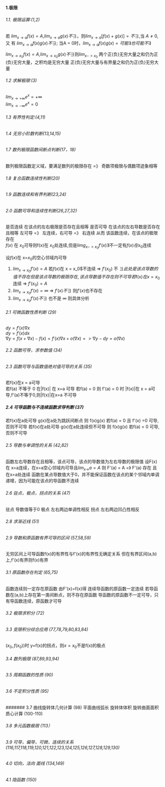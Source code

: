 #### 1.极限  

###### 1.1. 极限运算:(1,2)  

若 $lim_{x \rightarrow a} f(x) = A$,$lim_{x \rightarrow a}g(x) 不 \exists$，则$lim_{x \rightarrow a} [f(x) + g(x)] = 不 \exists$,当 $A \neq 0$,又
有 $lim_{x \rightarrow a} f(x)g(x) 不 \exists$; 当A = 0时，$lim_{x \rightarrow a} f(x)g(x)= 可能 \exists 也可能不 \exists$

$lim_{x \rightarrow x_0}f(x) = A$,$lim_{x \rightarrow x_0}g(x) 不 \exists$则$lim_{x->x_0}$
两个正(负)无穷大量之和仍为正(负)无穷大量，之积均是无穷大量
正(负)无穷大量与有界量之和仍为正(负)无穷大量  

###### 1.2 求解极限:(3)
$lim_{x \rightarrow +\infty} e^x = + \infty$  
$lim_{x \rightarrow -\infty} e^x = 0$  

###### 1.3 有界性判定:(4,11)

###### 1.4 无穷小阶数判断(13,14,15)

###### 1.7 数列极限函数间断点判断(17，18)
数列极限函数定义域，要满足数列的极限存在 =》 奇数项极限与偶数项迹象相等

###### 1.8 复合函数连续性判断(20)

###### 1.9 函数连续和有界判断(23,24)

###### 2.0 函数可导和连续性判断(26,27,32)
是否连续 在该点的左右极限是否存在且相等
是否可导 在该点的左右导数是否存在且相等
左可导 =》 左连续，右可导 =》 右连续 从而 该函数连续，在该点的极限存在  
$f(x)$ 在
$x_0$可导则f(x)在
$x_0$处连续,但是$limg_{x->x_0}f'(x) \exists$不一定有$f(x)在 x_0$连续  

设$f(x)$在 x=$x_0$的空心邻域内可导  
1. $lim_{x \rightarrow x_0} f'(x) = A$ 若$f(x)$在 x = x_0$不连续 => $f'(x_0)$ 不 $\exists 此处是该点导数的值不存在但是该点导数的极限存在,该点导数值不存在则不可导
若$f(x)$在 x = x_0$连续 => $f'(x_0) = A$
2. $lim_{x \rightarrow x_0} f'(x) = \infty$ => $f'(x) 不\exists$ 则$f'(x)$也不存在
3. $lim_{x \rightarrow x_0} f'(x)不 \exists$ 也不是 $\infty$ 则具体分析
###### 2.1 可微函数性质判断 (29)
$dy = f'(x) \nabla x$  
$dy = f'(x)dx$  
$\nabla y = f(x+ \nabla x ) - f(x) = f'(x) \nabla x + o(\nabla x) => \nabla y - dy = o(\nabla x)$

###### 2.2 函数可导，求参数值 (34)

###### 2.3 函数可导与函数值绝对值可导的关系 (35)  
若f(x)在x = a可导  
若f(a) 不等于 0 在|f(x)| 在 x=a 可导
若f(a) = 0 则 f'(a) = 0 时 |f(x)|在 x = a可导,f'(a)不等于0,则|f(x)|在x=a 不可导

##### 2.4 可导函数与不连续函数求导判断 (37)
若f(x)在a处可导 g(x)在a处为跳跃间断点
则 f(x)g(x) 若f(a) = 0 且 f'(x) =0 可导,否则不可导
若f(x)在a处可导 g(x)在a处连续但不可导
则 f(x)g(x) 若f(a) = 0  可导,否则不可导

###### 2.5 导数与单调性的关系 (42,82)
函数左右导数存在且相等，该点可导，该点的导数值为左右导数的极限值
设F(x)在 x=a连续，在x=a空心邻域内可导且$lim_{x \rightarrow} a = A$ 则 F'(a) = A =》 F'(a) 存在 且在x=a处连续
函数在某点导数值大于0，并不能保证函数在该点的某个邻域内单调递增，因为可能在该点的导函数不连续

###### 2.6 驻点，极点，拐点的关系 (47)
驻点 导数值等于0
极点 左右两边单调性相反
拐点 左右两边凹凸性相反

###### 2.8 求渐近线 (51)

###### 2.9 导数和原函数有界可导的区间 (57,58,59)
 无穷区间上可导函数f(x)的有界性与f'(x)的有界性无确定关系
 但在有界区间(a,b)上,f'(x)有界则f(x)有界

###### 3.1 原函数存在判定 (65,75)
函数连续则一定存在原函数
由F'(x)=f(x)得 连续导函数的原函数一定连续
若导函数在(a,b)上存在第一类间断点，则不存在原函数
导函数的原函数不一定可导，只有导函数连续，原函数才可导
###### 3.2 极限求积分 (72)

###### 3.3 变限积分综合应用 (77,78,79,80,83,84)
$(x_0,f(x_0))$时 y=f(x)的拐点，则$x=x_0$不是f(x)的极点

###### 3.4 数列极限 (87,89,93,94)

###### 3.5 周期函数的性质 (90)

###### 3.6 不定积分性质 (95)

####### 3.7 曲线旋转体几何计算 (98)
平面曲线弧长
旋转体体积
旋转曲面面积
质心计算 (100-110)

###### 3.8 多元函数极限 (113）

###### 3.9 可导，偏导，可微，连续的关系(116,117,118,119,120,121,122,123,124,125,126,127,128,129,130)

###### 4.0 切向，法向 面线 (134,149)

###### 4.1 隐函数 (150)
